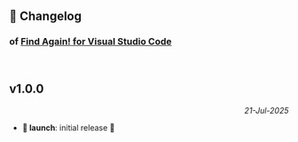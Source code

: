 ## 📒 Changelog

### of [Find Again! for Visual Studio Code](https://github.com/igorskyflyer/vscode-find-again)

<br>

## v1.0.0

<p align="right"><em>21-Jul-2025</em></p>

- **🚀 launch**: initial release 🎉
